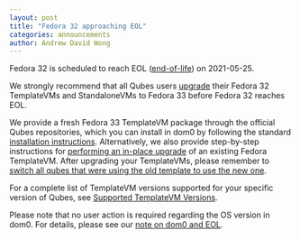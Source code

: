 ```yaml
---
layout: post
title: "Fedora 32 approaching EOL"
categories: announcements
author: Andrew David Wong
---
```


Fedora 32 is scheduled to reach EOL ([end-of-life]) on 2021-05-25.

We strongly recommend that all Qubes users [upgrade] their Fedora 32
TemplateVMs and StandaloneVMs to Fedora 33 before Fedora 32 reaches
EOL.

We provide a fresh Fedora 33 TemplateVM package through the official
Qubes repositories, which you can install in dom0 by following the
standard [installation instructions]. Alternatively, we also provide
step-by-step instructions for [performing an in-place upgrade] of an
existing Fedora TemplateVM. After upgrading your TemplateVMs, please
remember to [switch all qubes that were using the old template to use
the new one][switching].

For a complete list of TemplateVM versions supported for your specific
version of Qubes, see [Supported TemplateVM Versions].

Please note that no user action is required regarding the OS version in
dom0. For details, please see our [note on dom0 and EOL].


[end-of-life]: https://fedoraproject.org/wiki/End_of_life
[upgrade]: /doc/templates/fedora/#upgrading
[installation instructions]: /doc/templates/fedora/#installing
[performing an in-place upgrade]: /doc/templates/fedora/in-place-upgrade/
[Supported TemplateVM Versions]: /doc/supported-releases/#templates
[switching]: /doc/templates/#switching
[note on dom0 and EOL]: /doc/supported-releases/#note-on-dom0-and-eol

